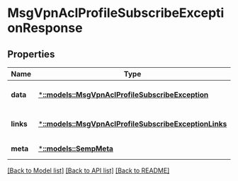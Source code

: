 # MsgVpnAclProfileSubscribeExceptionResponse

## Properties
Name | Type | Description | Notes
------------ | ------------- | ------------- | -------------
**data** | [***::models::MsgVpnAclProfileSubscribeException**](MsgVpnAclProfileSubscribeException.md) |  | [optional] [default to null]
**links** | [***::models::MsgVpnAclProfileSubscribeExceptionLinks**](MsgVpnAclProfileSubscribeExceptionLinks.md) |  | [optional] [default to null]
**meta** | [***::models::SempMeta**](SempMeta.md) |  | [default to null]

[[Back to Model list]](../README.md#documentation-for-models) [[Back to API list]](../README.md#documentation-for-api-endpoints) [[Back to README]](../README.md)


